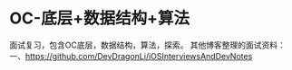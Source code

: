 # OC-底层+数据结构+算法
面试复习，包含OC底层，数据结构，算法，探索。
其他博客整理的面试资料：
一、https://github.com/DevDragonLi/iOSInterviewsAndDevNotes
